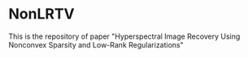 # NonLRTV
This is the repository of paper "Hyperspectral Image Recovery Using Nonconvex Sparsity and Low-Rank Regularizations"
